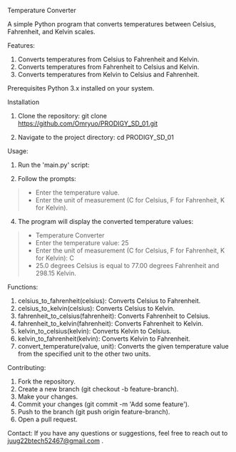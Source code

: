 Temperature Converter

A simple Python program that converts temperatures between Celsius, Fahrenheit, and Kelvin scales.

Features:
1. Converts temperatures from Celsius to Fahrenheit and Kelvin.
2. Converts temperatures from Fahrenheit to Celsius and Kelvin.
3. Converts temperatures from Kelvin to Celsius and Fahrenheit.

Prerequisites
Python 3.x installed on your system.

Installation
1. Clone the repository:
   git clone https://github.com/Omryuo/PRODIGY_SD_01.git

2. Navigate to the project directory:
   cd PRODIGY_SD_01

Usage:
1. Run the 'main.py' script:

2. Follow the prompts:
> - Enter the temperature value.
> - Enter the unit of measurement (C for Celsius, F for Fahrenheit, K for Kelvin).

4. The program will display the converted temperature values:
   
> - Temperature Converter
> - Enter the temperature value: 25
> - Enter the unit of measurement (C for Celsius, F for Fahrenheit, K for Kelvin): C
> - 25.0 degrees Celsius is equal to 77.00 degrees Fahrenheit and 298.15 Kelvin.

Functions:
1. celsius_to_fahrenheit(celsius): Converts Celsius to Fahrenheit.
2. celsius_to_kelvin(celsius): Converts Celsius to Kelvin.
3. fahrenheit_to_celsius(fahrenheit): Converts Fahrenheit to Celsius.
4. fahrenheit_to_kelvin(fahrenheit): Converts Fahrenheit to Kelvin.
5. kelvin_to_celsius(kelvin): Converts Kelvin to Celsius.
6. kelvin_to_fahrenheit(kelvin): Converts Kelvin to Fahrenheit.
7. convert_temperature(value, unit): Converts the given temperature value from the specified unit to the other two units.

Contributing:
1. Fork the repository.
2. Create a new branch (git checkout -b feature-branch).
3. Make your changes.
4. Commit your changes (git commit -m 'Add some feature').
5. Push to the branch (git push origin feature-branch).
6. Open a pull request.

Contact:
If you have any questions or suggestions, feel free to reach out to juug22btech52467@gmail.com .

   
